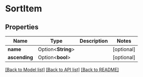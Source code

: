 # SortItem

## Properties

Name | Type | Description | Notes
------------ | ------------- | ------------- | -------------
**name** | Option<**String**> |  | [optional]
**ascending** | Option<**bool**> |  | [optional]

[[Back to Model list]](../README.md#documentation-for-models) [[Back to API list]](../README.md#documentation-for-api-endpoints) [[Back to README]](../README.md)


